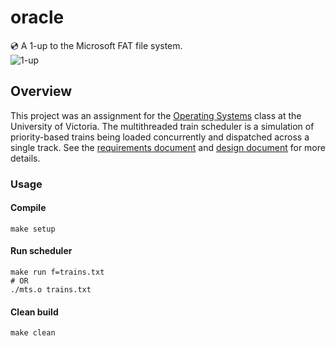 # oracle
:cd: A 1-up to the Microsoft FAT file system.<br />
![1-up](https://user-images.githubusercontent.com/16131737/37385328-c42681cc-2710-11e8-8213-13ce1aa3aafd.gif)

## Overview
This project was an assignment for the [Operating Systems](https://github.com/williamgrosset/thomas/blob/master/csc360_p2.pdf) class at the University of Victoria. The multithreaded train scheduler is a simulation of priority-based trains being loaded concurrently and dispatched across a single track. See the [requirements document](https://github.com/williamgrosset/thomas/blob/master/csc360_p2.pdf) and [design document](https://github.com/williamgrosset/thomas/blob/master/csc360_p2_solutions.pdf) for more details.

### Usage
#### Compile
```
make setup
```

#### Run scheduler
```
make run f=trains.txt
# OR
./mts.o trains.txt
```

#### Clean build
```
make clean
```
